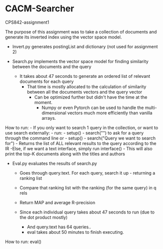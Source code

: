 # CACM-Searcher 

CPS842-assignment1

The purpose of this assignment was to take a collection of documents and generate its inverted index using the vector space model. 

- Invert.py generates postingList and dictionary (not used for assignment 2)

- Search.py implements the vector space model for finding similarity between the documents and the query
	- It takes about 47 seconds to generate an ordered list of relevant documents for each query
		- That time is mostly allocated to the calculation of similarity between all the documents vectors and the query vector
			 - Can be optimized further but didn't have the time at the moment.
			 	- Numpy or even Pytorch can be used to handle the multi-dimensional vectors much more efficiently than vanilla arrays.
	
How to run:
	- If you only want to search 1 query in the collection, or want to use search externally:
		- run: 
			- setup()
			- search("") to ask for a query through the command line
		or
			- setup()
			- search("Query we want to search for")
		- Returns the list of ALL relevant results to the query according to the IR
	-Else, if we want a text interface, simply run interface()
		- This will also print the top-K documents along with the titles and authors

- Eval.py evaluates the results of search.py
	- Goes through query.text. For each query, search it up - returning a ranking list
	- Compare that ranking list with the ranking (for the same query) in q rels
	- Return MAP and average R-precision
	
	- Since each individual query takes about 47 seconds to run (due to the dot product mostly)
		- And query.text has 64 queries..
		- eval takes about 50 minutes to finish executing.

How to run:
	eval()

	
